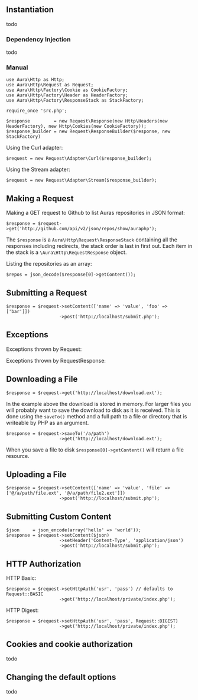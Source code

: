 
## Instantiation
 todo
 
### Dependency Injection
 todo
 
### Manual
    use Aura\Http as Http;
    use Aura\Http\Request as Request;
    use Aura\Http\Factory\Cookie as CookieFactory;
    use Aura\Http\Factory\Header as HeaderFactory;
    use Aura\Http\Factory\ResponseStack as StackFactory;

    require_once 'src.php';

    $response         = new Request\Response(new Http\Headers(new HeaderFactory), new Http\Cookies(new CookieFactory));
    $response_builder = new Request\ResponseBuilder($response, new StackFactory)

Using the Curl adapter:

    $request = new Request\Adapter\Curl($response_builder);

Using the Stream adapter:

    $request = new Request\Adapter\Stream($response_builder);

## Making a Request
Making a GET request to Github to list Auras repositories in JSON format:

    $response = $request->get('http://github.com/api/v2/json/repos/show/auraphp');

The `$response` is a `Aura\Http\Request\ResponseStack` containing all the responses including redirects, the stack order is last in first out. Each item in the stack is a `\Aura\Http\RequestResponse` object.

Listing the repositories as an array:

    $repos = json_decode($response[0]->getContent());
    

## Submitting a Request
    
    $response = $request->setContent(['name' => 'value', 'foo' => ['bar']])
                        ->post('http://localhost/submit.php');

## Exceptions
Exceptions thrown by Request:  

Exceptions thrown by RequestResponse:

 
## Downloading a File
    
    $response = $request->get('http://localhost/download.ext');

In the example above the download is stored in memory. For larger files you will probably want to save the download to disk as it is received. This is done using the `saveTo()` method and a full path to a file or directory that is writeable by PHP as an argument.

    $response = $request->saveTo('/a/path')
                        ->get('http://localhost/download.ext');

When you save a file to disk `$response[0]->getContent()` will return a file resource.

## Uploading a File

    $response = $request->setContent(['name' => 'value', 'file' => ['@/a/path/file.ext', '@/a/path/file2.ext']])
                        ->post('http://localhost/submit.php');

## Submitting Custom Content

    $json     = json_encode(array('hello' => 'world'));
    $response = $request->setContent($json)
                        ->setHeader('Content-Type', 'application/json')
                        ->post('http://localhost/submit.php');

## HTTP Authorization
HTTP Basic:

    $response = $request->setHttpAuth('usr', 'pass') // defaults to Request::BASIC
                        ->get('http://localhost/private/index.php');

HTTP Digest:

    $response = $request->setHttpAuth('usr', 'pass', Request::DIGEST)
                        ->get('http://localhost/private/index.php');

## Cookies and cookie authorization
 todo
 
## Changing the default options
 todo
 

